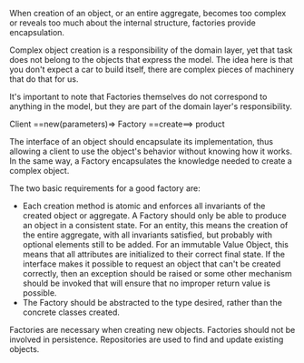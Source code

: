 When creation of an object, or an entire aggregate, becomes too complex or reveals too much about the internal structure, factories provide encapsulation. 

Complex object creation is a responsibility of the domain layer, yet that task does not belong to the objects that express the model. The idea here is that you don't expect a car to build itself, there are complex pieces of machinery that do that for us. 

It's important to note that Factories themselves do not correspond to anything in the model, but they are part of the domain layer's responsibility. 

Client ==new(parameters)=> Factory ==create==> product

The interface of an object should encapsulate its implementation, thus allowing a client to use the object's behavior without knowing how it works. 
In the same way, a Factory encapsulates the knowledge needed to create a complex object. 

The two basic requirements for a good factory are:
- Each creation method is atomic and enforces all invariants of the created object or aggregate. A Factory should only be able to produce an object in a consistent state. For an entity, this means the creation of the entire aggregate, with all invariants satisfied, but probably with optional elements still to be added. For an immutable Value Object, this means that all attributes are initialized to their correct final state. If the interface makes it possible to request an object that can't be created correctly, then an exception should be raised or some other mechanism should be invoked that will ensure that no improper return value is possible. 
- The Factory should be abstracted to the type desired, rather than the concrete classes created. 

Factories are necessary when creating new objects. Factories should not be involved in persistence. 
Repositories are used to find and update existing objects. 